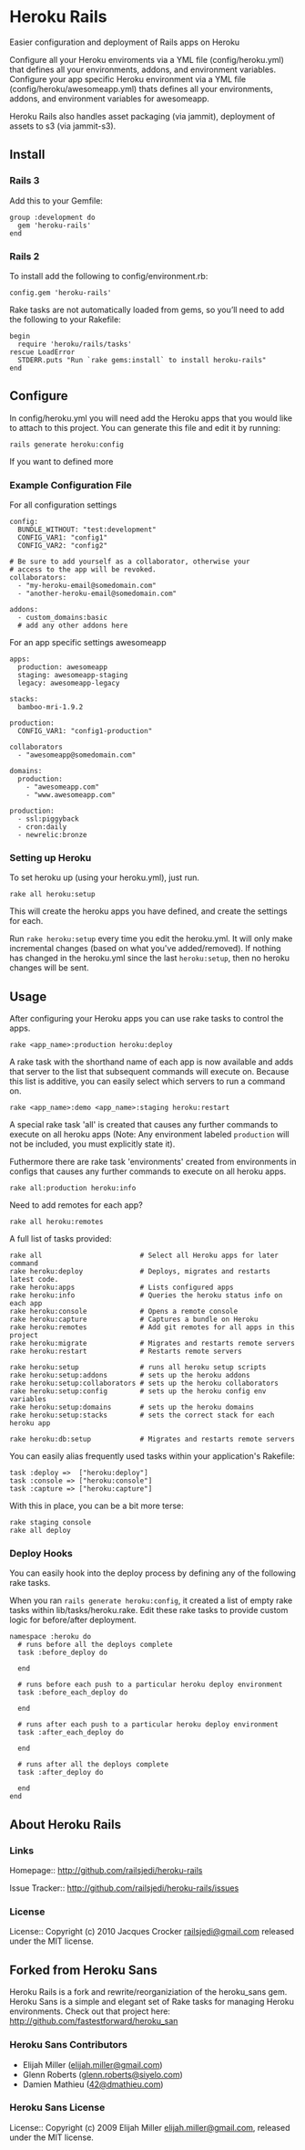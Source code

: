 Heroku Rails
=============

Easier configuration and deployment of Rails apps on Heroku

Configure all your Heroku enviroments via a YML file (config/heroku.yml) that defines all your environments, addons, and environment variables.
Configure your app specific Heroku environment via a YML file (config/heroku/awesomeapp.yml) thats defines all your environments, addons, and 
environment variables for awesomeapp.

Heroku Rails also handles asset packaging (via jammit), deployment of assets to s3 (via jammit-s3).

## Install

### Rails 3

Add this to your Gemfile:

    group :development do
      gem 'heroku-rails'
    end

### Rails 2

To install add the following to config/environment.rb:

    config.gem 'heroku-rails'

Rake tasks are not automatically loaded from gems, so you’ll need to add the following to your Rakefile:

    begin
      require 'heroku/rails/tasks'
    rescue LoadError
      STDERR.puts "Run `rake gems:install` to install heroku-rails"
    end

## Configure

In config/heroku.yml you will need add the Heroku apps that you would like to attach to this project. You can generate this file and edit it by running:

    rails generate heroku:config

If you want to defined more 

### Example Configuration File

For all configuration settings

    config:
      BUNDLE_WITHOUT: "test:development"
      CONFIG_VAR1: "config1"
      CONFIG_VAR2: "config2"

    # Be sure to add yourself as a collaborator, otherwise your
    # access to the app will be revoked.
    collaborators:
      - "my-heroku-email@somedomain.com"
      - "another-heroku-email@somedomain.com"

    addons:
      - custom_domains:basic
      # add any other addons here

For an app specific settings awesomeapp

    apps:
      production: awesomeapp
      staging: awesomeapp-staging
      legacy: awesomeapp-legacy

    stacks:
      bamboo-mri-1.9.2

    production:
      CONFIG_VAR1: "config1-production"

    collaborators
      - "awesomeapp@somedomain.com"

    domains:
      production:
        - "awesomeapp.com"
        - "www.awesomeapp.com"

    production:
      - ssl:piggyback
      - cron:daily
      - newrelic:bronze


### Setting up Heroku

To set heroku up (using your heroku.yml), just run.

    rake all heroku:setup

This will create the heroku apps you have defined, and create the settings for each.

Run `rake heroku:setup` every time you edit the heroku.yml. It will only make incremental changes (based on what you've added/removed). If nothing has changed in the heroku.yml since the last `heroku:setup`, then no heroku changes will be sent.


## Usage

After configuring your Heroku apps you can use rake tasks to control the
apps.

    rake <app_name>:production heroku:deploy

A rake task with the shorthand name of each app is now available and adds that
server to the list that subsequent commands will execute on. Because this list
is additive, you can easily select which servers to run a command on.

    rake <app_name>:demo <app_name>:staging heroku:restart

A special rake task 'all' is created that causes any further commands to
execute on all heroku apps (Note: Any environment labeled `production` will not
be included, you must explicitly state it).

Futhermore there are rake task 'environments' created from environments in configs
that causes any further commands to execute on all heroku apps.

    rake all:production heroku:info

Need to add remotes for each app?

    rake all heroku:remotes

A full list of tasks provided:

    rake all                        # Select all Heroku apps for later command
    rake heroku:deploy              # Deploys, migrates and restarts latest code.
    rake heroku:apps                # Lists configured apps
    rake heroku:info                # Queries the heroku status info on each app
    rake heroku:console             # Opens a remote console
    rake heroku:capture             # Captures a bundle on Heroku
    rake heroku:remotes             # Add git remotes for all apps in this project
    rake heroku:migrate             # Migrates and restarts remote servers
    rake heroku:restart             # Restarts remote servers

    rake heroku:setup               # runs all heroku setup scripts
    rake heroku:setup:addons        # sets up the heroku addons
    rake heroku:setup:collaborators # sets up the heroku collaborators
    rake heroku:setup:config        # sets up the heroku config env variables
    rake heroku:setup:domains       # sets up the heroku domains
    rake heroku:setup:stacks        # sets the correct stack for each heroku app

    rake heroku:db:setup            # Migrates and restarts remote servers

You can easily alias frequently used tasks within your application's Rakefile:

    task :deploy =>  ["heroku:deploy"]
    task :console => ["heroku:console"]
    task :capture => ["heroku:capture"]

With this in place, you can be a bit more terse:

    rake staging console
    rake all deploy

### Deploy Hooks

You can easily hook into the deploy process by defining any of the following rake tasks.

When you ran `rails generate heroku:config`, it created a list of empty rake tasks within lib/tasks/heroku.rake. Edit these rake tasks to provide custom logic for before/after deployment.

    namespace :heroku do
      # runs before all the deploys complete
      task :before_deploy do

      end

      # runs before each push to a particular heroku deploy environment
      task :before_each_deploy do

      end

      # runs after each push to a particular heroku deploy environment
      task :after_each_deploy do

      end

      # runs after all the deploys complete
      task :after_deploy do

      end
    end


## About Heroku Rails

### Links

Homepage:: <http://github.com/railsjedi/heroku-rails>

Issue Tracker:: <http://github.com/railsjedi/heroku-rails/issues>

### License

License:: Copyright (c) 2010 Jacques Crocker <railsjedi@gmail.com> released under the MIT license.

## Forked from Heroku Sans

Heroku Rails is a fork and rewrite/reorganiziation of the heroku_sans gem. Heroku Sans is a simple and elegant set of Rake tasks for managing Heroku environments. Check out that project here: <http://github.com/fastestforward/heroku_san>

### Heroku Sans Contributors

* Elijah Miller (elijah.miller@gmail.com)
* Glenn Roberts (glenn.roberts@siyelo.com)
* Damien Mathieu (42@dmathieu.com)

### Heroku Sans License

License:: Copyright (c) 2009 Elijah Miller <elijah.miller@gmail.com>, released under the MIT license.
